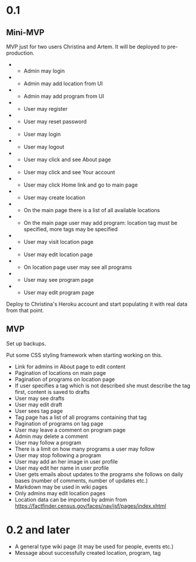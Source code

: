 # 0.1

## Mini-MVP

MVP just for two users Christina and Artem. It will be deployed to pre-production.

- + Admin may login
- + Admin may add location from UI
- + Admin may add program from UI
- + User may register
- + User may reset password
- + User may login
- + User may logout
- + User may click and see About page
- + User may click and see Your account
- + User may click Home link and go to main page
- + User may create location
- + On the main page there is a list of all available locations
- + On the main page user may add program: location tag must be specified, more tags may be specified
- + User may visit location page
- + User may edit location page
- + On location page user may see all programs
- + User may see program page
- + User may edit program page

Deploy to Christina's Heroku account and start populating it with real data from that point.

## MVP

Set up backups.

Put some CSS styling framework when starting working on this.

- Link for admins in About page to edit content
- Pagination of locations on main page
- Pagination of programs on location page
- If user specifies a tag which is not described she must describe the tag first, content is saved to drafts
- User may see drafts
- User may edit draft
- User sees tag page
- Tag page has a list of all programs containing that tag
- Pagination of programs on tag page
- User may leave a comment on program page
- Admin may delete a comment
- User may follow a program
- There is a limit on how many programs a user may follow
- User may stop following a program
- User may add an her image in user profile
- User may edit her name in user profile
- User gets emails about updates to the programs she follows on daily bases (number of comments, number of updates etc.)
- Markdown may be used in wiki pages
- Only admins may edit location pages
- Location data can be imported by admin from  https://factfinder.census.gov/faces/nav/jsf/pages/index.xhtml


# 0.2 and later

- A general type wiki page (it may be used for people, events etc.)
- Message about successfully created location, program, tag
